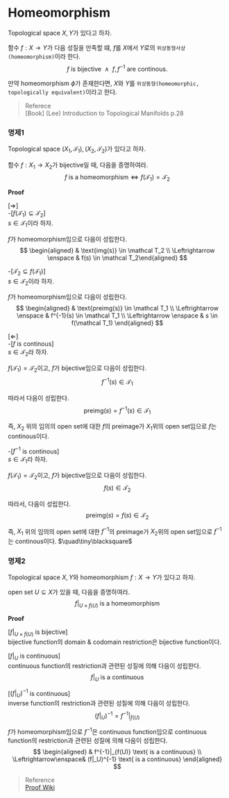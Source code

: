 # Homeomorphism
Topological space $X,Y$가 있다고 하자.

함수 $f: X \rightarrow Y$가 다음 성질을 만족할 떄, $f$를 $X$에서 $Y$로의 `위상동형사상(homeomorphism)`이라 한다.
$$ f \text{ is bijective} \enspace \land \enspace f, f^{-1} \text{ are continous. } $$

만약 homeomorphism $\phi$가 존재한다면, $X$와 $Y$를 `위상동형(homeomorphic, topologically equivalent)`이라고 한다.

> Referece  
> [Book] (Lee) Introduction to Topological Manifolds p.28

### 명제1
Topological space $(X_1,\mathcal T_1),(X_2,\mathcal T_2)$가 있다고 하자.

함수 $f : X_1 \rightarrow X_2$가 bijective일 때, 다음을 증명하여라.
$$ f \text{ is a homeomorphism} \Leftrightarrow f(\mathcal T_1) = \mathcal T_2 $$

**Proof**

[$\Rightarrow$]  
-[$f(\mathcal T_1) \subseteq \mathcal T_2$]  
$s \in \mathcal{T_1}$이라 하자.

$f$가 homeomorphism임으로 다음이 성립한다.
$$ \begin{aligned} & \text{img(s)} \in \mathcal T_2 \\ \Leftrightarrow \enspace & f(s) \in \mathcal T_2\end{aligned}  $$

-[$\mathcal T_2 \subseteq f(\mathcal T_1)$]  
$s \in \mathcal{T_2}$이라 하자.

$f$가 homeomorphism임으로 다음이 성립한다.
$$ \begin{aligned} & \text{preimg(s)} \in \mathcal T_1 \\ \Leftrightarrow \enspace & f^{-1}(s) \in \mathcal T_1 \\ \Leftrightarrow \enspace & s \in f(\mathcal T_1) \end{aligned}  $$

[$\Leftarrow$]  
-[$f$ is continous]  
$s \in \mathcal T_2$라 하자.

$f(\mathcal T_1) = \mathcal T_2$이고, $f$가 bijective임으로 다음이 성립한다.
$$ f^{-1}(s) \in \mathcal T_1 $$

따라서 다음이 성립한다.
$$ \text{preimg}(s) = f^{-1}(s) \in \mathcal T_1 $$

즉, $X_2$ 위의 임의의 open set에 대한 $f$의 preimage가 $X_1$위의 open set임으로 $f$는 continous이다.

-[$f^{-1}$ is continous]  
$s \in \mathcal T_1$라 하자.

$f(\mathcal T_1) = \mathcal T_2$이고, $f$가 bijective임으로 다음이 성립한다.
$$ f(s) \in \mathcal T_2 $$

따라서, 다음이 성립한다.
$$ \text{preimg}(s) = f(s) \in \mathcal T_2 $$

즉, $X_1$ 위의 임의의 open set에 대한 $f^{-1}$의 preimage가 $X_2$위의 open set임으로 $f^{-1}$는 continous이다. $\quad\tiny\blacksquare$

### 명제2
Topological space $X,Y$와 homeomorphism $f: X \rightarrow Y$가 있다고 하자.

open set $U \subseteq X$가 있을 때, 다음을 증명하여라.
$$ f|_{U \times f(U)} \text{ is a homeomorphism}$$

**Proof**

[$f|_{U \times f(U)}$ is bijective]  
bijective function의 domain & codomain restriction은 bijective function이다.

[$f|_U$ is continuous]  
continuous function의 restriction과 관련된 성질에 의해 다음이 성립한다.
$$ f|_U \text{ is a continuous} $$

[$(f|_U)^{-1}$ is continuous]  
inverse function의 restriction과 관련된 성질에 의해 다음이 성립한다.
$$ (f|_U)^{-1} = f^{-1}|_{f(U)} $$

$f$가 homeomorphism임으로 $f^{-1}$은 continuous function임으로 continuous function의 restriction과 관련된 성질에 의해 다음이 성립한다.
$$ \begin{aligned} & f^{-1}|_{f(U)} \text{ is a continuous} \\ \Leftrightarrow\enspace& (f|_U)^{-1} \text{ is a continuous} \end{aligned} $$





> Reference  
> [Proof Wiki](https://proofwiki.org/wiki/Restriction_of_Homeomorphism_is_Homeomorphism)